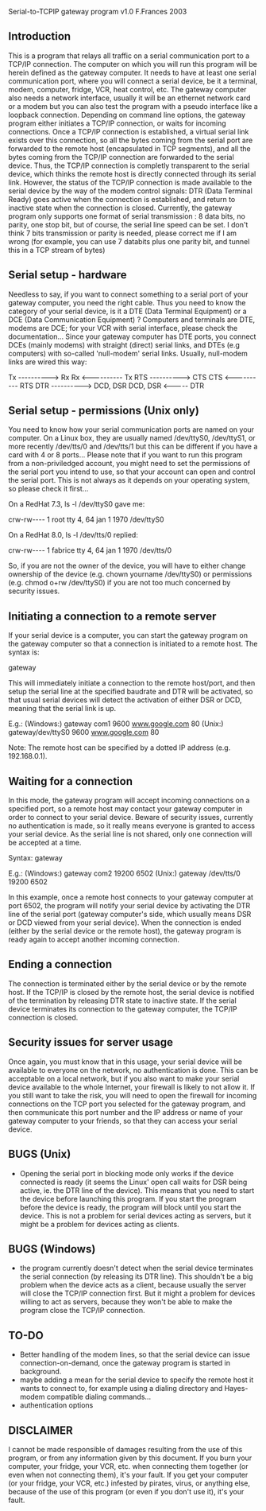 Serial-to-TCPIP gateway program v1.0
F.Frances 2003


Introduction
------------
This is a program that relays all traffic on a serial communication port to a TCP/IP connection. The computer on which you will run this program will be herein defined as the gateway computer. It needs to have at least one serial communication port, where you will connect a serial device, be it a terminal, modem, computer, fridge, VCR, heat control, etc.
The gateway computer also needs a network interface, usually it will be an ethernet network card or a modem but you can also test the program with a pseudo interface like a loopback connection.
Depending on command line options, the gateway program either initiates a TCP/IP connection, or waits for incoming connections. Once a TCP/IP connection is established, a virtual serial link exists over this connection, so all the bytes coming from the serial port are forwarded to the remote host (encapsulated in TCP segments), and all the bytes coming from the TCP/IP connection are forwarded to the serial device.
Thus, the TCP/IP connection is completly transparent to the serial device, which thinks the remote host is directly connected through its serial link.
However, the status of the TCP/IP connection is made available to the serial device by the way of the modem control signals: DTR (Data Terminal Ready) goes active when the connection is established, and return to inactive state when the connection is closed.
Currently, the gateway program only supports one format of serial transmission : 8 data bits, no parity, one stop bit, but of course, the serial line speed can be set. I don't think 7 bits transmission or parity is needed, please correct me if I am wrong (for example, you can use 7 databits plus one parity bit, and tunnel this in a TCP stream of bytes)

Serial setup - hardware
-----------------------
Needless to say, if you want to connect something to a serial port of your gateway computer, you need the right cable. Thus you need to know the category of your serial device, is it a DTE (Data Terminal Equipment) or a DCE (Data Communication Equipment) ?
Computers and terminals are DTE, modems are DCE; for your VCR with serial interface, please check the documentation...
Since your gateway computer has DTE ports, you connect DCEs (mainly modems) with straight (direct) serial links, and DTEs (e.g computers) with so-called 'null-modem' serial links.
Usually, null-modem links are wired this way:

Tx  ----------> Rx
Rx  <---------- Tx
RTS ----------> CTS
CTS <---------- RTS
DTR ----------> DCD, DSR
DCD, DSR <----- DTR


Serial setup - permissions (Unix only)
--------------------------------------
You need to know how your serial communication ports are named on your computer. On a Linux box, they are usually named /dev/ttyS0, /dev/ttyS1, or more recently /dev/tts/0 and /dev/tts/1 but this can be different if you have a card with 4 or 8 ports...
Please note that if you want to run this program from a non-priviledged account, you might need to set the permissions of the serial port you intend to use, so that your account can open and control the serial port. This is not always as it depends on your operating system, so please check it first...

On a RedHat 7.3, ls -l /dev/ttyS0 gave me:

crw-rw---- 1 root tty    4,  64 jan 1 1970 /dev/ttyS0

On a RedHat 8.0, ls -l /dev/tts/0 replied:

crw-rw---- 1 fabrice tty  4,  64 jan 1 1970 /dev/tts/0

So, if you are not the owner of the device, you will have to either change ownership of the device (e.g. chown yourname /dev/ttyS0) or permissions (e.g. chmod o+rw /dev/ttyS0) if you are not too much concerned by security issues.

Initiating a connection to a remote server
------------------------------------------
If your serial device is a computer, you can start the gateway program on the gateway computer so that a connection is initiated to a remote host. The syntax is:

gateway <serial port> <port speed> <remote host> <remote port>

This will immediately initiate a connection to the remote host/port, and then setup the serial line at the specified baudrate and DTR will be activated, so that usual serial devices will detect the activation of either DSR or DCD, meaning that the serial link is up.

E.g.: 
(Windows:) gateway com1 9600 www.google.com 80
(Unix:) gateway/dev/ttyS0 9600 www.google.com 80

Note: The remote host can be specified by a dotted IP address (e.g. 192.168.0.1).

Waiting for a connection
------------------------
In this mode, the gateway program will accept incoming connections on a specified port, so a remote host may contact your gateway computer in order to connect to your serial device.
Beware of security issues, currently no authentication is made, so it really means everyone is granted to access your serial device. As the serial line is not shared, only one connection will be accepted at a time.

Syntax:
gateway <serial port> <port speed> <TCP port>

E.g.: 
(Windows:) gateway com2 19200 6502
(Unix:) gateway /dev/tts/0 19200 6502

In this example, once a remote host connects to your gateway computer at port 6502, the program will notify your serial device by activating the DTR line of the serial port (gateway computer's side, which usually means DSR or DCD viewed from your serial device).
When the connection is ended (either by the serial device or the remote host), the gateway program is ready again to accept another incoming connection.

Ending a connection
-------------------
The connection is terminated either by the serial device or by the remote host.
If the TCP/IP is closed by the remote host, the serial device is notified of the termination by releasing DTR state to inactive state.
If the serial device terminates its connection to the gateway computer, the TCP/IP connection is closed.

Security issues for server usage
--------------------------------
Once again, you must know that in this usage, your serial device will be available to everyone on the network, no authentication is done.
This can be acceptable on a local network, but if you also want to make your serial device available to the whole Internet, your firewall is likely to not allow it. If you still want to take the risk, you will need to open the firewall for incoming connections on the TCP port you selected for the gateway program, and then communicate this port number and the IP address or name of your gateway computer to your friends, so that they can access your serial device.

BUGS (Unix)
-----------
- Opening the serial port in blocking mode only works if the device connected is ready (it seems the Linux' open call waits for DSR being active, ie. the DTR line of the device). This means that you need to start the device before launching this program. If you start the program before the device is ready, the program will block until you start the device. This is not a problem for serial devices acting as servers, but it might be a problem for devices acting as clients.

BUGS (Windows)
--------------
- the program currently doesn't detect when the serial device terminates the serial connection (by releasing its DTR line). This shouldn't be a big problem when the device acts as a client, because usually the server will close the TCP/IP connection first. But it might a problem for devices willing to act as servers, because they won't be able to make the program close the TCP/IP connection.

TO-DO
-----
- Better handling of the modem lines, so that the serial device can issue connection-on-demand, once the gateway program is started in background.
- maybe adding a mean for the serial device to specify the remote host it wants to connect to, for example using a dialing directory and Hayes-modem compatible dialing commands...
- authentication options

DISCLAIMER
----------
I cannot be made responsible of damages resulting from the use of this program, or from any information given by this document. If you burn your computer, your fridge, your VCR, etc. when connecting them together (or even when not connecting them), it's your fault.
If you get your computer (or your fridge, your VCR, etc.) infested by pirates, virus, or anything else, because of the use of this program (or even if you don't use it), it's your fault.